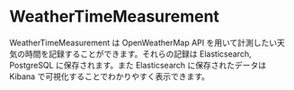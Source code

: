 # WeatherTimeMeasurement

WeatherTimeMeasurement は OpenWeatherMap API を用いて計測したい天気の時間を記録することができます。それらの記録は Elasticsearch, PostgreSQL に保存されます。また Elasticsearch に保存されたデータは Kibana で可視化することでわかりやすく表示できます。
